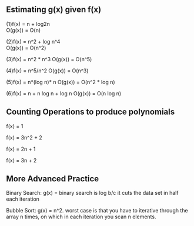 ## Estimating g(x) given f(x)

(1)f(x) = n + log2n           
O(g(x)) = O(n)

(2)f(x) = n^2 + log n^4       
O(g(x)) = O(n^2)

(3)f(x) = n^2 \* n^3
O(g(x)) = O(n^5)

(4)f(x) = n^5/n^2
O(g(x)) = O(n^3)

(5)f(x) = n*(log n)\* n 
O(g(x)) = O(n^2 \* log n)

(6)f(x) = n + n log n + log n 
O(g(x)) = O(n log n)

## Counting Operations to produce polynomials

f(x) = 1

f(x) = 3n^2 + 2

f(x) = 2n + 1

f(x) = 3n + 2

## More Advanced Practice

Binary Search: g(x) = binary search is log b/c it cuts the data set in half each iteration

Bubble Sort: g(x) = n^2. worst case is that you have to iterative through the array n times, on which in each iteration you scan n elements.
